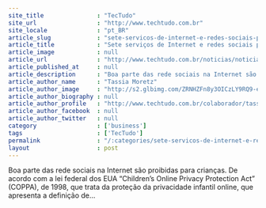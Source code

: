 ```yaml
---
site_title               : "TecTudo"
site_url                 : "http://www.techtudo.com.br"
site_locale              : "pt_BR"
article_slug             : "sete-servicos-de-internet-e-redes-sociais-proibidos-para-criancas"
article_title            : "Sete serviços de Internet e redes sociais proibidos para crianças"
article_image            : null
article_url              : "http://www.techtudo.com.br/noticias/noticia/2014/05/sete-servicos-de-internet-e-redes-sociais-proibidos-para-criancas.html"
article_published_at     : null
article_description      : "Boa parte das rede sociais na Internet são proibidas para crianças. De acordo com a lei federal dos EUA “Children’s Online Privacy Protection Act” (COPPA), de 1998, que trata da proteção da privacidade infantil online, que apresenta a definição de..."
article_author_name      : "Tassia Moretz"
article_author_image     : "http://s2.glbimg.com/ZRNHZFn8y3OICzLY9RQ9-eDQsYE=/30x30/s2.glbimg.com/Z1HG5MeAwgv4JLglA6DT1LleqWo=/0x6:140x146/140x140/s.glbimg.com/po/tt2/f/original/2014/02/25/tassia_moretz_fev2014.jpg"
article_author_biography : null
article_author_profile   : "http://www.techtudo.com.br/colaborador/tassia-moretz.html"
article_author_facebook  : null
article_author_twitter   : null
category                 : ['business']
tags                     : ['TecTudo']
permalink                : "/:categories/sete-servicos-de-internet-e-redes-sociais-proibidos-para-criancas/"
layout                   : post
---
```


Boa parte das rede sociais na Internet são proibidas para crianças. De acordo com a lei federal dos EUA “Children’s Online Privacy Protection Act” (COPPA), de 1998, que trata da proteção da privacidade infantil online, que apresenta a definição de...
